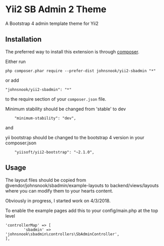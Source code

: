 Yii2 SB Admin 2 Theme
=====================
A Bootstrap 4 admin template theme for Yii2

Installation
------------

The preferred way to install this extension is through [composer](http://getcomposer.org/download/).

Either run

```
php composer.phar require --prefer-dist johnsnook/yii2-sbadmin "*"
```

or add

```
"johnsnook/yii2-sbadmin": "*"
```

to the require section of your `composer.json` file.

Minimum stability should be changed from 'stable' to dev
```
    "minimum-stability": "dev",
```
and

yii bootstrap should be changed to the bootstrap 4 version in your composer.json
```
    "yiisoft/yii2-bootstrap": "~2.1.0",
```

Usage
-----

The layout files should be copied from @vendor/johnsnook/sbadmin/example-layouts to backend/views/layouts where you can modify them to your hearts content.

Obviously in progress, I started work on 4/3/2018.

To enable the example pages add this to your config/main.php at the top level
```
'controllerMap' => [
        'sbadmin' => 'johnsnook\sbadmin\controllers\SbAdminController',
],
```
